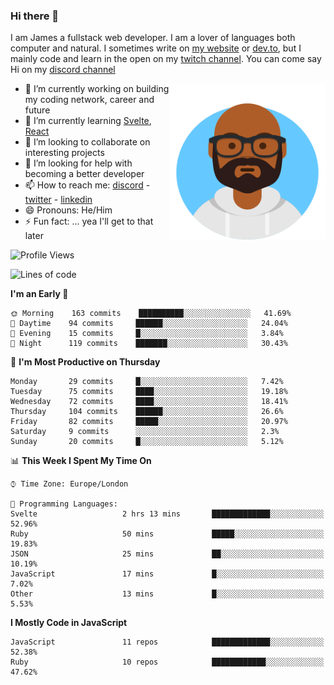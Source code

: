 ### Hi there 👋

I am James a fullstack web developer. I am a lover of languages both computer and natural. I sometimes write on [my website](https://jdhall.dev) or [dev.to](https://dev.to/zefur), but I mainly code and learn in the open on my [twitch channel](https://www.twitch.com/jozuhito). You can come say Hi on my [discord channel](https://discord.gg/sWEHvsBw)



<img align="right" height="250" width="250"  src="/assets/avataaars.png" />

  

- 🔭 I’m currently working on building my coding network, career and future
- 🌱 I’m currently learning [Svelte](https://svelte.dev), [React](https://reactjs.org)
- 👯 I’m looking to collaborate on interesting projects
- 🤔 I’m looking for help with becoming a better developer
- 📫 How to reach me: [discord](https://discord.gg/sWEHvsBw)
                      - [twitter](twitter.com/zefur)
                      - [linkedin](https://linkedin.com/in/j-d-hall)
- 😄 Pronouns: He/Him
- ⚡ Fun fact: ... yea I'll get to that later

 
<!-- BLOG-POST-LIST:START -->

<!-- BLOG-POST-LIST:END -->

<!--START_SECTION:waka-->
![Profile Views](http://img.shields.io/badge/Profile%20Views-0-blue)

![Lines of code](https://img.shields.io/badge/From%20Hello%20World%20I%27ve%20Written-100106%20lines%20of%20code-blue)

**I'm an Early 🐤** 

```text
🌞 Morning    163 commits    ██████████░░░░░░░░░░░░░░░   41.69% 
🌆 Daytime    94 commits     ██████░░░░░░░░░░░░░░░░░░░   24.04% 
🌃 Evening    15 commits     █░░░░░░░░░░░░░░░░░░░░░░░░   3.84% 
🌙 Night      119 commits    ███████░░░░░░░░░░░░░░░░░░   30.43%

```
📅 **I'm Most Productive on Thursday** 

```text
Monday       29 commits     █░░░░░░░░░░░░░░░░░░░░░░░░   7.42% 
Tuesday      75 commits     ████░░░░░░░░░░░░░░░░░░░░░   19.18% 
Wednesday    72 commits     ████░░░░░░░░░░░░░░░░░░░░░   18.41% 
Thursday     104 commits    ██████░░░░░░░░░░░░░░░░░░░   26.6% 
Friday       82 commits     █████░░░░░░░░░░░░░░░░░░░░   20.97% 
Saturday     9 commits      ░░░░░░░░░░░░░░░░░░░░░░░░░   2.3% 
Sunday       20 commits     █░░░░░░░░░░░░░░░░░░░░░░░░   5.12%

```


📊 **This Week I Spent My Time On** 

```text
⌚︎ Time Zone: Europe/London

💬 Programming Languages: 
Svelte                   2 hrs 13 mins       █████████████░░░░░░░░░░░░   52.96% 
Ruby                     50 mins             █████░░░░░░░░░░░░░░░░░░░░   19.83% 
JSON                     25 mins             ██░░░░░░░░░░░░░░░░░░░░░░░   10.19% 
JavaScript               17 mins             █░░░░░░░░░░░░░░░░░░░░░░░░   7.02% 
Other                    13 mins             █░░░░░░░░░░░░░░░░░░░░░░░░   5.53%

```

**I Mostly Code in JavaScript** 

```text
JavaScript               11 repos            █████████████░░░░░░░░░░░░   52.38% 
Ruby                     10 repos            ████████████░░░░░░░░░░░░░   47.62%

```



<!--END_SECTION:waka-->
